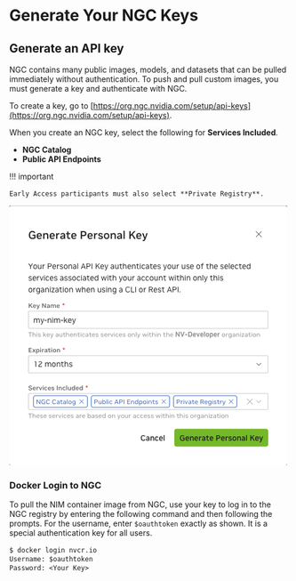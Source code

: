 # Generate Your NGC Keys

## Generate an API key

NGC contains many public images, models, and datasets that can be pulled immediately without authentication. 
To push and pull custom images, you must generate a key and authenticate with NGC.

To create a key, go to [https://org.ngc.nvidia.com/setup/api-keys](https://org.ngc.nvidia.com/setup/api-keys).

When you create an NGC key, select the following for **Services Included**.

- **NGC Catalog**
- **Public API Endpoints**

!!! important

    Early Access participants must also select **Private Registry**.

![Generate Personal Key](images/generate_personal_key.png)


### Docker Login to NGC

To pull the NIM container image from NGC, use your key to log in to the NGC registry by entering the following command and then following the prompts. 
For the username, enter `$oauthtoken` exactly as shown. 
It is a special authentication key for all users.


```shell
$ docker login nvcr.io
Username: $oauthtoken
Password: <Your Key>
```

